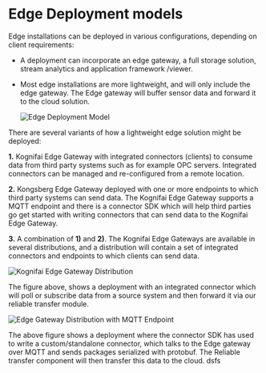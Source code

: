 # Edge Deployment models

Edge installations can be deployed in various configurations, depending on client requirements:

- A deployment can incorporate an edge gateway, a full storage solution, stream analytics and application framework /viewer.  
- Most edge installations are more lightweight, and will only include the edge gateway. The Edge gateway will buffer sensor data and forward it to the cloud solution.

  ![Edge Deployment Model](https://github.com/kognifai/IoT_Documentation/blob/master/IoT_Images/Edge%20Deployment.png?raw=true)

There are several variants of how a lightweight edge solution might be deployed:

**1.**	Kognifai Edge Gateway with integrated connectors (clients) to consume data from third party systems such as for example OPC servers. Integrated connectors can be managed and re-configured from a remote location.

**2.**	Kongsberg Edge Gateway deployed with one or more endpoints to which third party systems can send data. The Kognifai Edge Gateway supports a MQTT endpoint and there is a connector SDK which will help third parties go get started with writing connectors that can send data to the Kognifai Edge Gateway. 

**3.**	A combination of **1)** and **2)**. The Kognifai Edge Gateways are available in several distributions, and a distribution will contain a set of integrated connectors and endpoints to which clients can send data.

![Kognifai Edge Gateway Distribution](https://github.com/kognifai/IoT_Documentation/blob/master/IoT_Images/Kognifai%20Edge%20Gateway%20Distribution.png?raw=true)

The figure above, shows a deployment with an integrated connector which will poll or subscribe data from a source system and then forward it via our reliable transfer module.

![Edge Gateway Distribution with MQTT Endpoint](https://github.com/kognifai/IoT_Documentation/blob/master/IoT_Images/Kgnifai%20Edge%20Gateway%20Distribution%20with%20MQTT%20endpoint.png?raw=true)

The above figure shows a deployment where the connector SDK has used to write a custom/standalone connector, which talks to the Edge gateway over MQTT and sends packages serialized with protobuf. The Reliable transfer component will then transfer this data to the cloud.
dsfs
